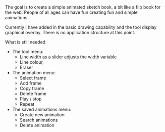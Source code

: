   The goal is to create a simple animated sketch book, a bit like a flip
  book for the web. People of all ages can have fun creating fun and 
  simple animations.

  Currently I have added in the basic drawing capability and the tool
  display graphical overlay. There is no application structure at this
  point.

  What is still needed:

  * The tool menu:
    * Line width as a slider adjusts the width variable
    * Line colour,
    * Eraser
  * The animation menu:
    * Select frame
    * Add frame
    * Copy frame
    * Delete frame
    * Play / stop
    * Repeat
  * The saved animations menu:
    * Create new animation
    * Search animations
    * Delete animation
